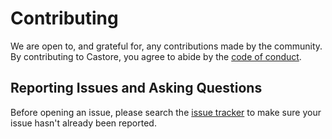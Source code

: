 # Contributing

We are open to, and grateful for, any contributions made by the community. By contributing to Castore, you agree to abide by the [code of conduct](https://github.com/castore-dev/castore/blob/main/CODE_OF_CONDUCT.md).

## Reporting Issues and Asking Questions

Before opening an issue, please search the [issue tracker](https://github.com/castore-dev/castore/issues) to make sure your issue hasn't already been reported.
